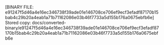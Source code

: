 [BINARY FILE: e91247f5d46a4e16ec346738f39ade01e146708ce706ef9ecf3efadf87170b15bab4c29b20a4eab1a71b71162086e03b46f7733a5d155b176a0675ebfb6e]
Stored copy: docs/converted-binary/e91247f5d46a4e16ec346738f39ade01e146708ce706ef9ecf3efadf87170b15bab4c29b20a4eab1a71b71162086e03b46f7733a5d155b176a0675ebfb6e
